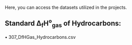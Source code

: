 Here, you can access the datasets utilized in the projects.

<h2>Standard Δ<sub>f</sub>H⁰<sub>gas</sub> of Hydrocarbons:</h2>
  • 307_DfHGas_Hydrocarbons.csv
